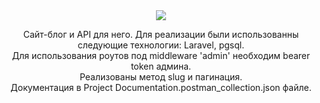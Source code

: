 <center>
<image src="https://media.stickerswiki.app/myberserk/1047876.512.webp">

Cайт-блог и API для него.
Для реализации были использованны следующие технологии: Laravel, pgsql.
<br>
Для использования роутов под middleware 'admin' необходим bearer token админа.
<br>
Реализованы метод slug и пагинация.
<br>
Документация в Project Documentation.postman_collection.json файле.
</center>